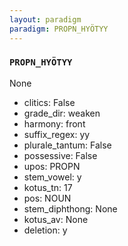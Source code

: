 ```yaml
---
layout: paradigm
paradigm: PROPN_HYÖTYY
---
```

### ` PROPN_HYÖTYY `

None
* clitics: False
* grade_dir: weaken
* harmony: front
* suffix_regex: yy
* plurale_tantum: False
* possessive: False
* upos: PROPN
* stem_vowel: y
* kotus_tn: 17
* pos: NOUN
* stem_diphthong: None
* kotus_av: None
* deletion: y
